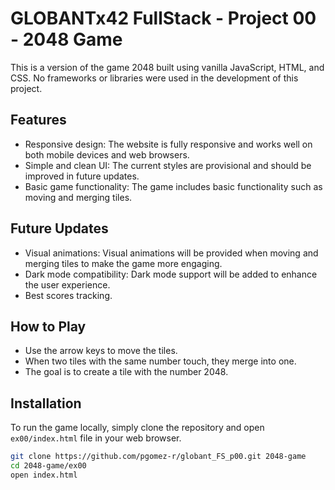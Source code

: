# GLOBANTx42 FullStack - Project 00 - 2048 Game

This is a version of the game 2048 built using vanilla JavaScript, HTML, and CSS. No frameworks or libraries were used in the development of this project.

## Features

- Responsive design: The website is fully responsive and works well on both mobile devices and web browsers.
- Simple and clean UI: The current styles are provisional and should be improved in future updates.
- Basic game functionality: The game includes basic functionality such as moving and merging tiles.

## Future Updates

- Visual animations: Visual animations will be provided when moving and merging tiles to make the game more engaging.
- Dark mode compatibility: Dark mode support will be added to enhance the user experience.
- Best scores tracking.

## How to Play

- Use the arrow keys to move the tiles.
- When two tiles with the same number touch, they merge into one.
- The goal is to create a tile with the number 2048.

## Installation

To run the game locally, simply clone the repository and open `ex00/index.html` file in your web browser.

```bash
git clone https://github.com/pgomez-r/globant_FS_p00.git 2048-game
cd 2048-game/ex00
open index.html
